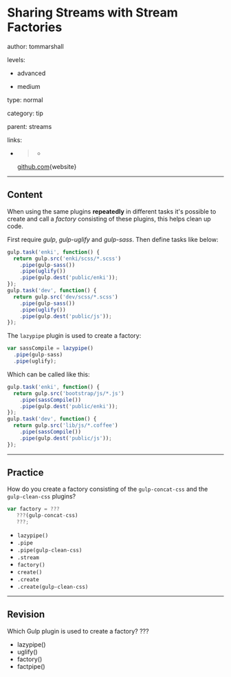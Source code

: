 # Sharing Streams with Stream Factories
author: tommarshall

levels:

  - advanced

  - medium

type: normal

category: tip

parent: streams

links:

  - >-
    [github.com](https://github.com/gulpjs/gulp/blob/master/docs/recipes/sharing-streams-with-stream-factories.md){website}

---
## Content

When using the same plugins **repeatedly** in different tasks it's possible to create and call a *factory* consisting of these plugins, this helps clean up code. 

First require *gulp*, *gulp-uglify* and *gulp-sass*. Then define tasks like below:
```javaScript
gulp.task('enki', function() {
  return gulp.src('enki/scss/*.scss')
    .pipe(gulp-sass())
    .pipe(uglify())
    .pipe(gulp.dest('public/enki'));
});
gulp.task('dev', function() {
  return gulp.src('dev/scss/*.scss')
    .pipe(gulp-sass())
    .pipe(uglify())
    .pipe(gulp.dest('public/js'));
});
```
The `lazypipe` plugin is used to create a factory:
```javaScript
var sassCompile = lazypipe()
  .pipe(gulp-sass)
  .pipe(uglify);
```
Which can be called like this:
```javaScript
gulp.task('enki', function() {
  return gulp.src('bootstrap/js/*.js')
    .pipe(sassCompile())
    .pipe(gulp.dest('public/enki'));
});
gulp.task('dev', function() {
  return gulp.src('lib/js/*.coffee')
    .pipe(sassCompile())
    .pipe(gulp.dest('public/js'));
});
```

---
## Practice

How do you create a factory consisting of the `gulp-concat-css` and the `gulp-clean-css` plugins?

```javascript
var factory = ???
   ???(gulp-concat-css)
   ???;
```
* `lazypipe()`
* `.pipe`
* `.pipe(gulp-clean-css)`
* `.stream`
* `factory()`
* `create()`
* `.create`
* `.create(gulp-clean-css)`

---
## Revision

Which Gulp plugin is used to create a factory?
???
* lazypipe()
* uglify()
* factory()
* factpipe()